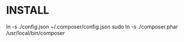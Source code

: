 # INSTALL #
ln -s ./config.json ~/.composer/config.json
sudo ln -s ./composer.phar /usr/local/bin/composer
